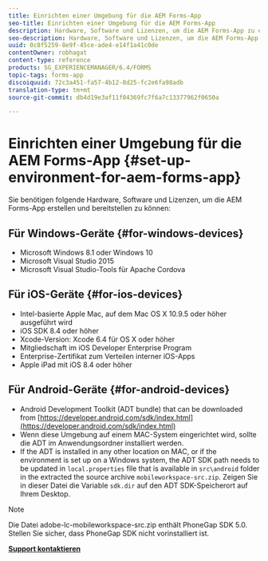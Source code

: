 ```yaml
---
title: Einrichten einer Umgebung für die AEM Forms-App
seo-title: Einrichten einer Umgebung für die AEM Forms-App
description: Hardware, Software und Lizenzen, um die AEM Forms-App zu erstellen und zu bereitstellen.
seo-description: Hardware, Software und Lizenzen, um die AEM Forms-App zu erstellen und zu bereitstellen.
uuid: 0c8f5259-8e9f-45ce-ade4-e14f1a41c0de
contentOwner: robhagat
content-type: reference
products: SG_EXPERIENCEMANAGER/6.4/FORMS
topic-tags: forms-app
discoiquuid: 72c3a451-fa57-4b12-8d25-fc2e6fa98adb
translation-type: tm+mt
source-git-commit: db4d19e3af11f04369fc7f6a7c13377962f0650a

---
```



# Einrichten einer Umgebung für die AEM Forms-App {#set-up-environment-for-aem-forms-app}

Sie benötigen folgende Hardware, Software und Lizenzen, um die AEM Forms-App erstellen und bereitstellen zu können:

## Für Windows-Geräte {#for-windows-devices}

* Microsoft Windows 8.1 oder Windows 10
* Microsoft Visual Studio 2015
* Microsoft Visual Studio-Tools für Apache Cordova

## Für iOS-Geräte {#for-ios-devices}

* Intel-basierte Apple Mac, auf dem Mac OS X 10.9.5 oder höher ausgeführt wird
* iOS SDK 8.4 oder höher
* Xcode-Version: Xcode 6.4 für OS X oder höher
* Mitgliedschaft im iOS Developer Enterprise Program
* Enterprise-Zertifikat zum Verteilen interner iOS-Apps
* Apple iPad mit iOS 8.4 oder höher

## Für Android-Geräte {#for-android-devices}

* Android Development Toolkit (ADT bundle) that can be downloaded from [https://developer.android.com/sdk/index.html](https://developer.android.com/sdk/index.html)
* Wenn diese Umgebung auf einem MAC-System eingerichtet wird, sollte die ADT im Anwendungsordner installiert werden.
* If the ADT is installed in any other location on MAC, or if the environment is set up on a Windows system, the ADT SDK path needs to be updated in `local.properties` file that is available in `src\android` folder in the extracted the source archive `mobileworkspace-src.zip`. Zeigen Sie in dieser Datei die Variable `sdk.dir` auf den ADT SDK-Speicherort auf Ihrem Desktop.

>[!NOTE]
>
>Die Datei adobe-lc-mobileworkspace-src.zip enthält PhoneGap SDK 5.0. Stellen Sie sicher, dass PhoneGap SDK nicht vorinstalliert ist.

**[Support kontaktieren](https://www.adobe.com/account/sign-in.supportportal.html)**
